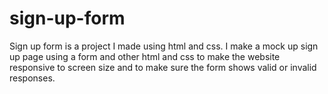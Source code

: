 # sign-up-form
Sign up form is a project I made using html and css. I make a mock up sign up page using a form and other html and css to make the website responsive to screen size and to make sure the form shows valid or invalid responses.